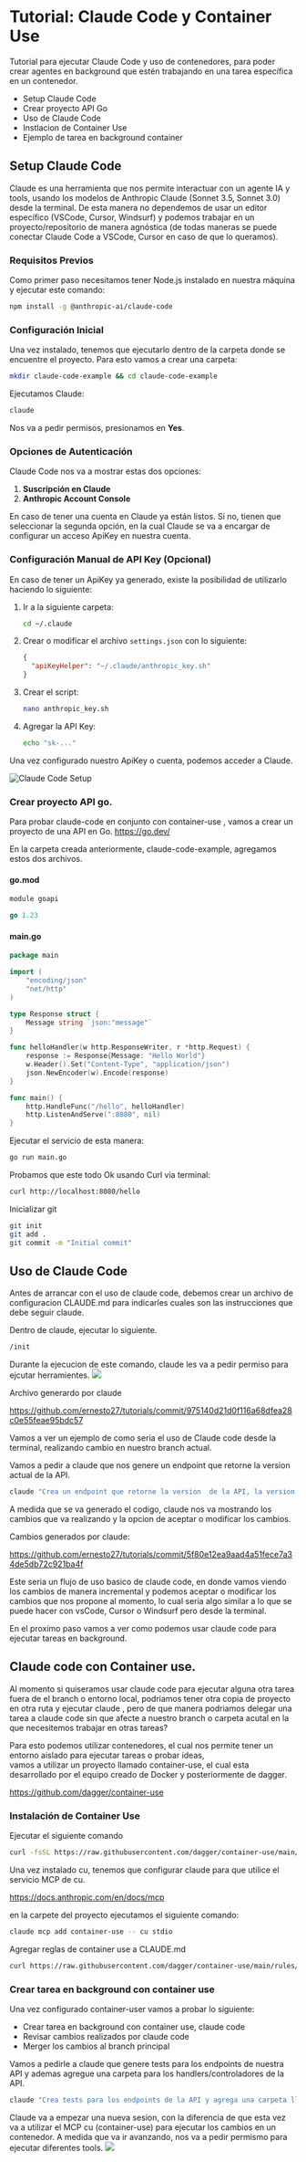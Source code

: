 # Tutorial: Claude Code y Container Use

Tutorial para ejecutar Claude Code y uso de contenedores, para poder crear agentes en background que estén trabajando en una tarea específica en un contenedor.

- Setup Claude Code
- Crear proyecto API Go
- Uso de Claude Code 
- Instlacion de Container Use
- Ejemplo de tarea en background container

## Setup Claude Code

Claude es una herramienta que nos permite interactuar con un agente IA y tools, usando los modelos de Anthropic Claude (Sonnet 3.5, Sonnet 3.0) desde la terminal. De esta manera no dependemos de usar un editor específico (VSCode, Cursor, Windsurf) y podemos trabajar en un proyecto/repositorio de manera agnóstica (de todas maneras se puede conectar Claude Code a VSCode, Cursor en caso de que lo queramos).

### Requisitos Previos

Como primer paso necesitamos tener Node.js instalado en nuestra máquina y ejecutar este comando:

```bash
npm install -g @anthropic-ai/claude-code
```

### Configuración Inicial

Una vez instalado, tenemos que ejecutarlo dentro de la carpeta donde se encuentre el proyecto. Para esto vamos a crear una carpeta:

```bash
mkdir claude-code-example && cd claude-code-example
```

Ejecutamos Claude:

```bash
claude
```

Nos va a pedir permisos, presionamos en **Yes**.

### Opciones de Autenticación

Claude Code nos va a mostrar estas dos opciones:

1. **Suscripción en Claude**
2. **Anthropic Account Console**

En caso de tener una cuenta en Claude ya están listos. Si no, tienen que seleccionar la segunda opción, en la cual Claude se va a encargar de configurar un acceso ApiKey en nuestra cuenta.

### Configuración Manual de API Key (Opcional)

En caso de tener un ApiKey ya generado, existe la posibilidad de utilizarlo haciendo lo siguiente:

1. Ir a la siguiente carpeta:
   ```bash
   cd ~/.claude
   ```

2. Crear o modificar el archivo `settings.json` con lo siguiente:
   ```json
   {
     "apiKeyHelper": "~/.claude/anthropic_key.sh"
   }
   ```

3. Crear el script:
   ```bash
   nano anthropic_key.sh
   ```

4. Agregar la API Key:
   ```bash
   echo "sk-..."
   ```

Una vez configurado nuestro ApiKey o cuenta, podemos acceder a Claude.


![Claude Code Setup](image1.png)

### Crear proyecto API go.

Para probar claude-code en conjunto con container-use ,  vamos a crear un proyecto de una API en Go.
https://go.dev/

En la carpeta creada anteriormente, claude-code-example, agregamos estos dos archivos.

#### go.mod

```go
module goapi

go 1.23
```

#### main.go

```go
package main

import (
	"encoding/json"
	"net/http"
)

type Response struct {
	Message string `json:"message"`
}

func helloHandler(w http.ResponseWriter, r *http.Request) {
	response := Response{Message: "Hello World"}
	w.Header().Set("Content-Type", "application/json")
	json.NewEncoder(w).Encode(response)
}

func main() {
	http.HandleFunc("/hello", helloHandler)
	http.ListenAndServe(":8080", nil)
}
```

Ejecutar el servicio de esta manera:

```bash
go run main.go
```

Probamos que este todo Ok usando Curl via terminal:

```bash
curl http://localhost:8080/hello
```   

Inicializar git 
```bash
git init
git add .
git commit -m "Initial commit"
```


## Uso de Claude Code  

Antes de arrancar con el uso de claude code, debemos crear un archivo de configuracion CLAUDE.md para indicarles cuales son las instrucciones que debe seguir claude.

Dentro de claude, ejecutar lo siguiente.

```sh 
/init
```

Durante la ejecucion de este comando,  claude les va a pedir permiso para ejcutar herramientes.
![](image2.png)

Archivo generardo por claude 

https://github.com/ernesto27/tutorials/commit/975140d21d0f116a68dfea28c0e55feae95bdc57




Vamos a ver un ejemplo de como seria el uso de Claude code desde la terminal, realizando cambio en nuestro branch actual.

Vamos a pedir a claude que nos genere un endpoint que retorne la version actual de la API.

```bash
claude "Crea un endpoint que retorne la version  de la API, la version se define en un archivo llamado version.json"
```

A medida que se va generado el codigo, claude nos va mostrando los cambios que va realizando y la opcion de aceptar o modificar los cambios.

Cambios generados por claude:

https://github.com/ernesto27/tutorials/commit/5f80e12ea9aad4a51fece7a34de5db72c921ba4f


Este seria un flujo de uso basico de claude code, en donde vamos viendo los cambios de manera incremental y podemos aceptar o modificar los cambios que nos propone al momento,  lo cual seria algo similar a lo que se puede hacer con vsCode, Cursor o Windsurf pero desde la terminal.

En el proximo paso vamos a ver como podemos usar claude code para ejecutar tareas en background.


## Claude code con Container use.

Al momento si quiseramos usar claude code para ejecutar alguna otra tarea fuera de el branch o entorno local,  podriamos tener otra copia de proyecto en otra ruta y ejecutar claude ,  pero de que manera podriamos delegar una tarea a claude code sin que afecte a nuestro branch o carpeta acutal en la que necesitemos trabajar en otras tareas?

Para esto podemos utilizar contenedores,  el cual nos permite tener un entorno aislado para ejecutar tareas o probar ideas,  
vamos a utilizar un proyecto llamado container-use,  el cual esta desarrollado por el equipo creado de Docker y posteriormente de dagger.

https://github.com/dagger/container-use

### Instalación de Container Use

Ejecutar el siguiente comando 
```bash
curl -fsSL https://raw.githubusercontent.com/dagger/container-use/main/install.sh | bash
```

Una vez instalado cu,  tenemos que configurar claude para que utilice el servicio MCP de cu.

https://docs.anthropic.com/en/docs/mcp

en la carpete del proyecto ejecutamos el siguiente comando:

```bash
claude mcp add container-use -- cu stdio
```

Agregar reglas de container use a CLAUDE.md 

```bash
curl https://raw.githubusercontent.com/dagger/container-use/main/rules/agent.md >> CLAUDE.md
```

### Crear tarea en background con container use

Una vez configurado container-user vamos a probar lo siguiente:

- Crear tarea en background con container use, claude code 
- Revisar cambios realizados por claude code
- Merger los cambios al branch principal


Vamos a pedirle a claude que genere tests para los endpoints de nuestra API y ademas agregue una carpeta para los handlers/controladores de la API.

```bash
claude "Crea tests para los endpoints de la API y agrega una carpeta llamada controllers para los handlers de los endpoints,  use container-use MCP"
```

Claude va a empezar una nueva sesion, con la diferencia de que esta vez va a utilizar el MCP cu (container-use) para ejecutar los cambios en un contenedor.
A medida que va ir avanzando, nos va a pedir permismo para ejecutar diferentes tools.
![](image3.png)













